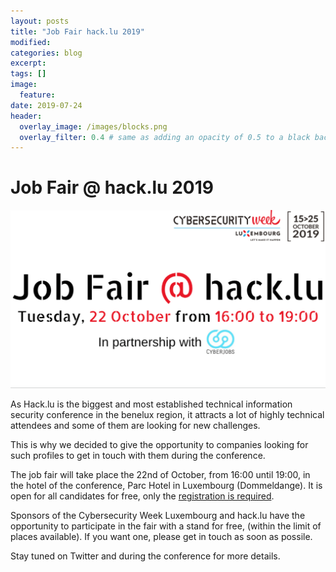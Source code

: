 ```yaml
---
layout: posts
title: "Job Fair hack.lu 2019"
modified:
categories: blog
excerpt:
tags: []
image:
  feature:
date: 2019-07-24
header:
  overlay_image: /images/blocks.png
  overlay_filter: 0.4 # same as adding an opacity of 0.5 to a black background
---
```


# Job Fair @ hack.lu 2019

![banner](/images/jobfair.png)

As Hack.lu is the biggest and most established technical information security conference in the benelux region,
it attracts a lot of highly technical attendees and some of them are looking for new challenges.

This is why we decided to give the opportunity to companies looking for such profiles to get in touch with them
during the conference.

The job fair will take place the 22nd of October, from 16:00 until 19:00, in the hotel of the conference, Parc Hotel in Luxembourg (Dommeldange). It is open for all candidates for free, only the [registration is required](https://www.jobfair.eden-forums.fr). 

Sponsors of the Cybersecurity Week Luxembourg and hack.lu have the opportunity to participate in the fair with a stand for free,
(within the limit of places available). If you want one, please get in touch as soon as possile.

Stay tuned on Twitter and during the conference for more details.


